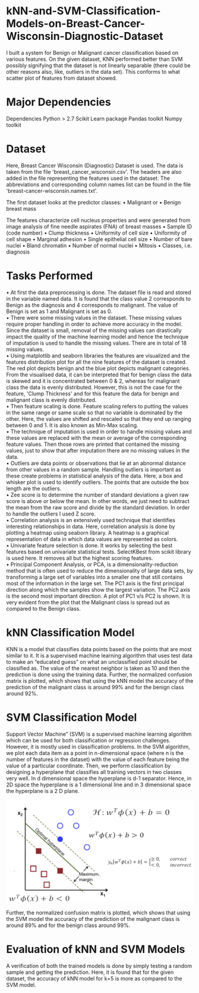 # kNN-and-SVM-Classification-Models-on-Breast-Cancer-Wisconsin-Diagnostic-Dataset

I built a system for Benign or Malignant cancer classification based on various features. On the given dataset, KNN performed better than SVM possibly signifying that the dataset is not linearly separable (there could be other reasons also, like, outliers in the data set). This conforms to what scatter plot of features from dataset showed.

# Major Dependencies
Dependencies
Python > 2.7
Scikit Learn package
Pandas toolkit 
Numpy toolkit 

# Dataset
Here, Breast Cancer Wisconsin (Diagnostic) Dataset is used. The data is taken from the file 'breast_cancer_wisconsin.csv'. The headers are also added in the file representing the features used in the dataset. The abbreviations and corresponding column names list can be found in the file 'breast-cancer-wisconsin.names.txt'.

The first dataset looks at the predictor classes: 
• Malignant or
• Benign breast mass

The features characterize cell nucleus properties and were generated from image analysis of fine needle aspirates (FNA) of breast masses
• Sample ID (code number)
• Clump thickness
• Uniformity of cell size
• Uniformity of cell shape
• Marginal adhesion
• Single epithelial cell size
• Number of bare nuclei
• Bland chromatin
• Number of normal nuclei
• Mitosis
• Classes, i.e. diagnosis

# Tasks Performed

• At first the data preprocessing is done. The dataset file is read and stored in the variable named data. It is found that the class value 2 corresponds to Benign as the diagnosis and 4 corresponds to malignant. The value of Benign is set as 1 and Malignant is set as 0. <br>
• There were some missing values in the dataset. These missing values require proper handling in order to achieve more accuracy in the model. Since the dataset is small, removal of the missing values can drastically impact the quality of the machine learning model and hence the technique of imputation is used to handle the missing values. There are in total of 18 missing values.<br>
• Using matplotlib and seaborn libraries the features are visualized and the features distribution plot for all the nine features of the dataset is created. The red plot depicts benign and the blue plot depicts malignant categories. From the visualised data, it can be interpreted that for benign class the data is skewed and it is concentrated between 0 & 2, whereas for malignant class the data is evenly distributed. However, this is not the case for the feature, 'Clump Thickness' and for this feature the data for benign and malignant class is evenly distributed.<br>
• Then feature scaling is done. Feature scaling refers to putting the values in the same range or same scale so that no variable is dominated by the other. Here, the values are shifted and rescaled so that they end up ranging between 0 and 1. It is also known as Min-Max scaling.<br>
• The technique of imputation is used in order to handle missing values and these values are replaced with the mean or average of the corresponding feature values. Then those rows are printed that contained the missing values, just to show that after imputation there are no missing values in the data.<br>
• Outliers are data points or observations that lie at an abnormal distance from other values in a random sample. Handling outliers is important as these create problems in statistical analysis of the data. Here, a box and whisker plot is used to identify outliers. The points that are outside the box length are the outliers. <br>
• Zee score is to determine the number of standard deviations a given raw score is above or below the mean. In other words, we just need to subtract the mean from the raw score and divide by the standard deviation. In order to handle the outliers I used Z score.<br>
• Correlation analysis is an extensively used technique that identifies interesting relationships in data. Here, correlation analysis is done by plotting a heatmap using seaborn library. A heatmap is a graphical representation of data in which data values are represented as colors. <br>
• Univariate feature selection is done. It works by selecting the best features based on univariate statistical tests. SelectKBest from scikit library is used here. It removes all but the highest scoring features.<br>
• Principal Component Analysis, or PCA, is a dimensionality-reduction method that is often used to reduce the dimensionality of large data sets, by transforming a large set of variables into a smaller one that still contains most of the information in the large set. The PC1 axis is the first principal direction along which the samples show the largest variation. The PC2 axis is the second most important direction. A plot of PC1 v/s PC2 is shown. It is very evident from the plot that the Malignant class is spread out as compared to the Benign class.<br>

# kNN Classification Model
KNN is a model that classifies data points based on the points that are most similar to it. It is a supervised machine learning algorithm that uses test data to make an “educated guess” on what an unclassified point should be classified as.
The value of the nearest neighbor is taken as 10 and then the prediction is done using the training data.
Further, the normalized confusion matrix is plotted, which shows that using the kNN model the accuracy of the prediction of the malignant class is around 99% and for the benign class around 92%.

# SVM Classification Model
Support Vector Machine” (SVM) is a supervised machine learning algorithm which can be used for both classification or regression challenges. However,  it is mostly used in classification problems. In the SVM algorithm, we plot each data item as a point in n-dimensional space (where n is the number of features in the dataset) with the value of each feature being the value of a particular coordinate. Then, we perform classification by designing a hyperplane that classifies all training vectors in two classes very well. In d dimensional space the hyperplane is d-1 separator. Hence, in 2D space the hyperplane is a 1 dimensional line and in 3 dimensional space the hyperplane is a 2 D plane.

![Graphical Representation of SVM Model](https://github.com/pragyas03/kNN-and-SVM-Classification-Models-on-Breast-Cancer-Wisconsin-Diagnostic-Dataset/blob/main/SVM.png)

Further, the normalized confusion matrix is plotted, which shows that using the SVM model the accuracy of the prediction of the malignant class is around 89% and for the benign class around 99%.

# Evaluation of kNN and SVM Models
A verification of both the trained models is done by simply testing a random sample and getting the prediction. Here, it is found that for the given dataset, the accuracy of kNN model for k=5 is more as compared to the SVM model.
